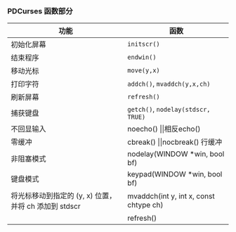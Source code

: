 ### PDCurses 函数部分

| 功能                                                  | 函数                                   |
| ----------------------------------------------------- | -------------------------------------- |
| 初始化屏幕                                            | `initscr()`                            |
| 结束程序                                              | `endwin()`                             |
| 移动光标                                              | `move(y,x)`                            |
| 打印字符                                              | `addch()`, `mvaddch(y,x,ch)`           |
| 刷新屏幕                                              | `refresh()`                            |
| 捕获键盘                                              | `getch()`, `nodelay(stdscr, TRUE)`     |
| 不回显输入                                            | noecho() \|\|相反echo()                |
| 零缓冲                                                | cbreak() \|\|nocbreak() 行缓冲         |
| 非阻塞模式                                            | nodelay(WINDOW *win, bool bf)          |
| 键盘模式                                              | keypad(WINDOW *win, bool bf)           |
| 将光标移动到指定的 (y, x) 位置，并将 ch 添加到 stdscr | mvaddch(int y, int x, const chtype ch) |
|                                                       | refresh()                              |

